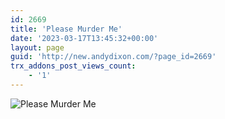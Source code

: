 ```yaml
---
id: 2669
title: 'Please Murder Me'
date: '2023-03-17T13:45:32+00:00'
layout: page
guid: 'http://new.andydixon.com/?page_id=2669'
trx_addons_post_views_count:
    - '1'
---
```


![Please Murder Me](https://i0.wp.com/assets.g8x2.ldn.idrivee2-23.com/posters/Please%20Murder%20Me%2001.jpg?w=1200&ssl=1 "Please Murder Me")
